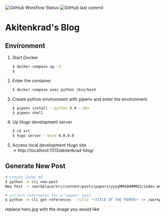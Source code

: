 ![GitHub Workflow Status](https://img.shields.io/github/workflow/status/akitenkrad/akitenkrad-blog/github%20pages?style=for-the-badge)
![GitHub last commit](https://img.shields.io/github/last-commit/akitenkrad/akitenkrad-blog?style=for-the-badge)

# Akitenkrad's Blog

## Environment

1. Start Docker  
    ```bash
    $ docker-compose up -d
    $
    ```
2. Enter the container  
    ```bash
    $ docker-compose exec python /bin/bash
    ```
3. Create python environment with pipenv and enter the environment  
    ```bash
    $ pipenv install --python 3.9 --dev
    $ pipenv shell
    ```
4. Up Hugo development server  
    ```bash
    $ cd src
    $ hugo server --bind 0.0.0.0
    ```
5. Access local development Hugo site  
    -> http://localhost:1313/akitenkrad-blog/

## Generate New Post

```bash
# create index.md
$ python -m cli new-post
New Post -> /workplace/src/content/posts/papers/yyyyMMddHHMMSS/index.md

# collect references for a "paper" post
$ python -m cli get-references --title "<TITLE OF THE PAPER>" >> /workplace/src/content/posts/papers/yyyyMMddHHMMSS/index.md
```

replace hero.jpg with the image you would like
